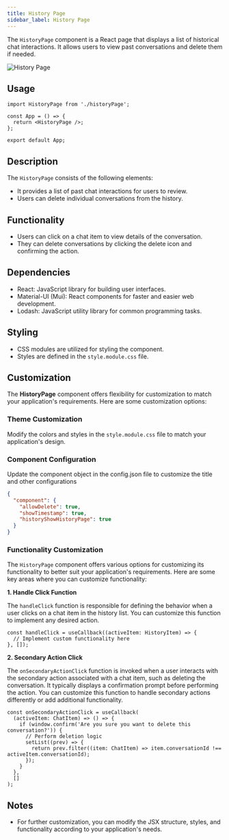 ```yaml
---
title: History Page
sidebar_label: History Page
---
```


<head>
  <title> History Page </title>
  <meta name="description" content="your meta content goes here" />
</head>

The `HistoryPage` component is a React page that displays a list of historical chat interactions. It allows users to view past conversations and delete them if needed.

<img src="/img/pages/historypage.png" alt="History Page" />

## Usage

```tsx
import HistoryPage from './historyPage';

const App = () => {
  return <HistoryPage />;
};

export default App;
```

## Description

The `HistoryPage` consists of the following elements:

- It provides a list of past chat interactions for users to review.
- Users can delete individual conversations from the history.

## Functionality

- Users can click on a chat item to view details of the conversation.
- They can delete conversations by clicking the delete icon and confirming the action.

## Dependencies

- React: JavaScript library for building user interfaces.
- Material-UI (Mui): React components for faster and easier web development.
- Lodash: JavaScript utility library for common programming tasks.

## Styling

- CSS modules are utilized for styling the component.
- Styles are defined in the `style.module.css` file.

## Customization

The **HistoryPage** component offers flexibility for customization to match your application's requirements. Here are some customization options:

### Theme Customization

Modify the colors and styles in the `style.module.css` file to match your application's design.

### Component Configuration

Update the component object in the config.json file to customize the title and other configurations

```json
{
  "component": {
    "allowDelete": true,
    "showTimestamp": true,
    "historyShowHistoryPage": true
  }
}
```

### Functionality Customization

The `HistoryPage` component offers various options for customizing its functionality to better suit your application's requirements. Here are some key areas where you can customize functionality:

**1. Handle Click Function**

The `handleClick` function is responsible for defining the behavior when a user clicks on a chat item in the history list. You can customize this function to implement any desired action.

```tsx
const handleClick = useCallback((activeItem: HistoryItem) => {
  // Implement custom functionality here
}, []);
```

**2. Secondary Action Click**

The `onSecondaryActionClick` function is invoked when a user interacts with the secondary action associated with a chat item, such as deleting the conversation. It typically displays a confirmation prompt before performing the action. You can customize this function to handle secondary actions differently or add additional functionality.

```tsx
const onSecondaryActionClick = useCallback(
  (activeItem: ChatItem) => () => {
    if (window.confirm('Are you sure you want to delete this conversation?')) {
      // Perform deletion logic
      setList((prev) => {
        return prev.filter((item: ChatItem) => item.conversationId !== activeItem.conversationId);
      });
    }
  },
  []
);
```

## Notes

- For further customization, you can modify the JSX structure, styles, and functionality according to your application's needs.
